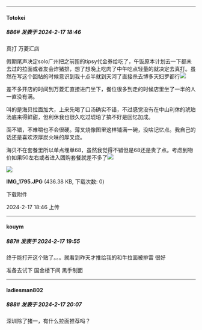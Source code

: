 
*****

####  Totokei  
##### 886#       发表于 2024-2-17 18:46

真打 万菱汇店

假期尾声决定solo广州把之前囤的tipsy代金券给吃了，午饭原本计划去一下都未去过的拉面或者友会炸猪排，想了想晚上吃肉了中午吃点轻量的就决定去真打。虽然在写这个回帖的时候意识到我十点半就到天河了直接杀去博多天妇罗都行<img src="https://static.saraba1st.com/image/smiley/face2017/067.png" referrerpolicy="no-referrer">

差不多开店的时间到万菱汇直接进门坐下，餐位很多到走的时候店里坐了一半的人一直没有满。

叫的是海贝拉面加大，上来先喝了口汤确实不错，不过感觉没有在中山利休的琥珀汤底来得鲜甜，但利休我也很久吃过琥珀了搞不好是回忆加成。

面不错，不难嚼也不会很硬。薄叉烧像图里这样铺满一碗，没啥记忆点。我自己的话还是喜欢浓厚炭火味的厚叉烧。

海贝不在套餐里所以单点埋单68，虽然我觉得不错但是68还是贵了点。考虑到物价如果50左右或者进入团购套餐就差不多了<img src="https://static.saraba1st.com/image/smiley/face2017/037.png" referrerpolicy="no-referrer">

<img src="https://img.saraba1st.com/forum/202402/17/184602zdmnfp01en3pmx4z.jpg" referrerpolicy="no-referrer">

<strong>IMG_1795.JPG</strong> (436.38 KB, 下载次数: 0)

下载附件

2024-2-17 18:46 上传


*****

####  kouym  
##### 887#       发表于 2024-2-17 19:55

终于能打开这个贴了。。。就看到昨天才推给我的和牛拉面被排雷 很好

准备去试下 国金楼下间 黑手制面


*****

####  ladiesman802  
##### 888#       发表于 2024-2-17 20:07

深圳除了猪一，有什么拉面推荐吗？

